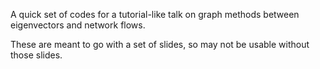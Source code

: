 A quick set of codes for a tutorial-like talk on graph methods between eigenvectors
and network flows. 

These are meant to go with a set of slides, so may not be usable without those slides.